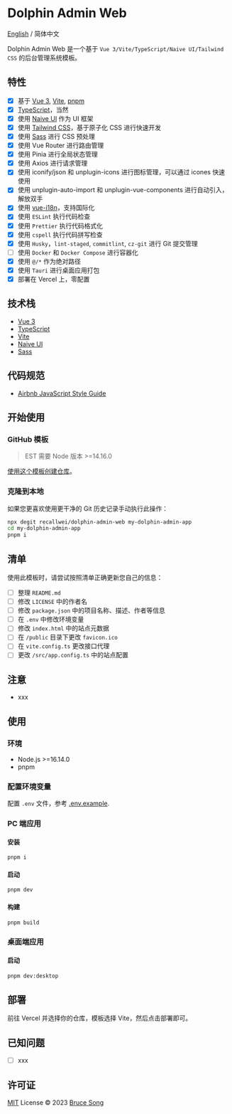 # Dolphin Admin Web

[English](./README.md) / 简体中文

Dolphin Admin Web 是一个基于 `Vue 3/Vite/TypeScript/Naive UI/Tailwind CSS` 的后台管理系统模板。

## 特性

- [x] 基于 [Vue 3](https://cn.vuejs.org/), [Vite](https://cn.vitejs.dev/), [pnpm](https://pnpm.io/zh/)
- [x] [TypeScript](https://www.typescriptlang.org/)，当然
- [x] 使用 [Naive UI](https://www.naiveui.com/) 作为 UI 框架
- [x] 使用 [Tailwind CSS](https://tailwindcss.com/)，基于原子化 CSS 进行快速开发
- [x] 使用 [Sass](https://sass-lang.com/) 进行 CSS 预处理
- [x] 使用 Vue Router 进行路由管理
- [x] 使用 Pinia 进行全局状态管理
- [x] 使用 Axios 进行请求管理
- [x] 使用 iconify/json 和 unplugin-icons 进行图标管理，可以通过 icones 快速使用
- [x] 使用 unplugin-auto-import 和 unplugin-vue-components 进行自动引入，解放双手
- [x] 使用 [vue-i18n](https://vue-i18n.intlify.dev/)，支持国际化
- [x] 使用 `ESLint` 执行代码检查
- [x] 使用 `Prettier` 执行代码格式化
- [x] 使用 `cspell` 执行代码拼写检查
- [x] 使用 `Husky`，`lint-staged`, `commitlint`, `cz-git` 进行 Git 提交管理
- [ ] 使用 `Docker` 和 `Docker Compose` 进行容器化
- [x] 使用 `@/*` 作为绝对路径
- [x] 使用 `Tauri` 进行桌面应用打包
- [x] 部署在 Vercel 上，零配置

## 技术栈

- [Vue 3](https://cn.vuejs.org/)
- [TypeScript](https://www.typescriptlang.org/)
- [Vite](https://cn.vitejs.dev/)
- [Naive UI](https://www.naiveui.com/)
- [Sass](https://sass-lang.com/)

## 代码规范

- [Airbnb JavaScript Style Guide](https://github.com/airbnb/javascript)

## 开始使用

### GitHub 模板

> EST 需要 Node 版本 >=14.16.0

[使用这个模板创建仓库](https://github.com/recallwei/dolphin-admin-web/generate)。

### 克隆到本地

如果您更喜欢使用更干净的 Git 历史记录手动执行此操作：

```bash
npx degit recallwei/dolphin-admin-web my-dolphin-admin-app
cd my-dolphin-admin-app
pnpm i
```

## 清单

使用此模板时，请尝试按照清单正确更新您自己的信息：

- [ ] 整理 `README.md`
- [ ] 修改 `LICENSE` 中的作者名
- [ ] 修改 `package.json` 中的项目名称、描述、作者等信息
- [ ] 在 `.env` 中修改环境变量
- [ ] 修改 `index.html` 中的站点元数据
- [ ] 在 `/public` 目录下更改 `favicon.ico`
- [ ] 在 `vite.config.ts` 更改接口代理
- [ ] 更改 `/src/app.config.ts` 中的站点配置

## 注意

- xxx

## 使用

### 环境

- Node.js >=16.14.0
- pnpm

### 配置环境变量

配置 `.env` 文件，参考 [.env.example](./.env.example).

### PC 端应用

#### 安装

```bash
pnpm i
```

#### 启动

```bash
pnpm dev
```

#### 构建

```bash
pnpm build
```

### 桌面端应用

#### 启动

```bash
pnpm dev:desktop
```

## 部署

前往 Vercel 并选择你的仓库，模板选择 Vite，然后点击部署即可。

## 已知问题

- [ ] xxx

## 许可证

[MIT](/LICENSE) License &copy; 2023 [Bruce Song](https://github.com/recallwei)
